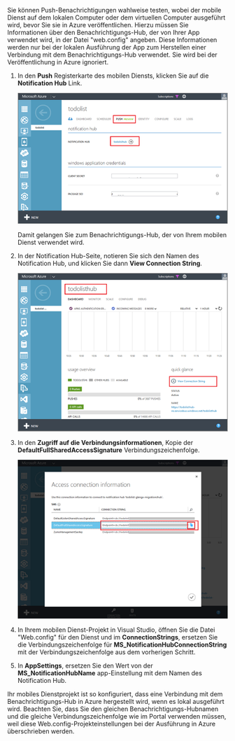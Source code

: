 
Sie können Push-Benachrichtigungen wahlweise testen, wobei der mobile Dienst auf dem lokalen Computer oder dem virtuellen Computer ausgeführt wird, bevor Sie sie in Azure veröffentlichen. Hierzu müssen Sie Informationen über den Benachrichtigungs-Hub, der von Ihrer App verwendet wird, in der Datei "web.config" angeben. Diese Informationen werden nur bei der lokalen Ausführung der App zum Herstellen einer Verbindung mit dem Benachrichtigungs-Hub verwendet. Sie wird bei der Veröffentlichung in Azure ignoriert.

1. In den **Push** Registerkarte des mobilen Diensts, klicken Sie auf die **Notification Hub** Link.

    ![](./media/mobile-services-dotnet-backend-configure-local-push/link-to-notification-hub.png)

    Damit gelangen Sie zum Benachrichtigungs-Hub, der von Ihrem mobilen Dienst verwendet wird.

2. In der Notification Hub-Seite, notieren Sie sich den Namen des Notification Hub, und klicken Sie dann **View Connection String**.

    ![](./media/mobile-services-dotnet-backend-configure-local-push/notification-hub-page.png)

3. In den **Zugriff auf die Verbindungsinformationen**, Kopie der **DefaultFullSharedAccessSignature** Verbindungszeichenfolge.

    ![](./media/mobile-services-dotnet-backend-configure-local-push/notification-hub-connection-string.png)

4. In Ihrem mobilen Dienst-Projekt in Visual Studio, öffnen Sie die Datei "Web.config" für den Dienst und im **ConnectionStrings**, ersetzen Sie die Verbindungszeichenfolge für **MS_NotificationHubConnectionString** mit der Verbindungszeichenfolge aus dem vorherigen Schritt.

5. In **AppSettings**, ersetzen Sie den Wert von der **MS_NotificationHubName** app-Einstellung mit dem Namen des Notification Hub.

Ihr mobiles Dienstprojekt ist so konfiguriert, dass eine Verbindung mit dem Benachrichtigungs-Hub in Azure hergestellt wird, wenn es lokal ausgeführt wird. Beachten Sie, dass Sie den gleichen Benachrichtigungs-Hubnamen und die gleiche Verbindungszeichenfolge wie im Portal verwenden müssen, weil diese Web.config-Projekteinstellungen bei der Ausführung in Azure überschrieben werden.

